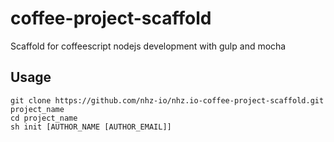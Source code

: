 coffee-project-scaffold
=======================

Scaffold for coffeescript nodejs development with gulp and mocha

Usage
-----
	git clone https://github.com/nhz-io/nhz.io-coffee-project-scaffold.git project_name
	cd project_name
	sh init [AUTHOR_NAME [AUTHOR_EMAIL]]
